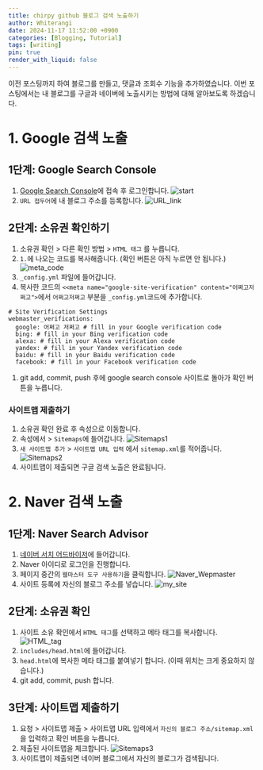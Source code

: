 ```yaml
---
title: chirpy github 블로그 검색 노출하기
author: Whiterangi
date: 2024-11-17 11:52:00 +0900
categories: [Blogging, Tutorial]
tags: [writing]
pin: true
render_with_liquid: false
---
```

이전 포스팅까지 하여 블로그를 만들고, 댓글과 조회수 기능을 추가하였습니다. 이번 포스팅에서는 내 블로그를 구글과 네이버에 노출시키는 방법에 대해 알아보도록 하겠습니다.

# 1. Google 검색 노출
## 1단계:  Google Search Console
1. [Google Search Console](https://search.google.com/search-console/about)에 접속 후 로그인합니다.
![start](https://github.com/Whiterangi/Whiterangi.github.io/blob/main/assets/img/blog%20img/2024-11-17-search-exposurey/1.png?raw=true)
2. ```URL 접두어```에 내 블로그 주소를 등록합니다.
![URL_link](https://github.com/Whiterangi/Whiterangi.github.io/blob/main/assets/img/blog%20img/2024-11-17-search-exposurey/2.png?raw=true)

## 2단계: 소유권 확인하기
1. 소유권 확인 > 다른 확인 방법 > ```HTML 태그``` 를 누릅니다.
2. ```1.```에 나오는 코드를 복사해줍니다. (확인 버튼은 아직 누르면 안 됩니다.)
![meta_code](https://github.com/Whiterangi/Whiterangi.github.io/blob/main/assets/img/blog%20img/2024-11-17-search-exposurey/3.png?raw=true)
3. ```_config.yml``` 파일에 들어갑니다.
4. 복사한 코드의 ```<<meta name="google-site-verification" content="어쩌고저쩌고">```에서 ```어쩌고저쩌고``` 부분을 ```_config.yml```코드에 추가합니다.
```
# Site Verification Settings
webmaster_verifications:
  google: 어쩌고 저쩌고 # fill in your Google verification code
  bing: # fill in your Bing verification code
  alexa: # fill in your Alexa verification code
  yandex: # fill in your Yandex verification code
  baidu: # fill in your Baidu verification code
  facebook: # fill in your Facebook verification code
```
1. git add, commit, push 후에 google search console 사이트로 돌아가 확인 버튼을 누릅니다.

### 사이트맵 제출하기
1. 소유권 확인 완료 후 속성으로 이동합니다.
2. 속성에서 > ```Sitemaps```에 들어갑니다.
![Sitemaps1](https://github.com/Whiterangi/Whiterangi.github.io/blob/main/assets/img/blog%20img/2024-11-17-search-exposurey/4.png?raw=true)
3. ```새 사이트맵 추가``` > ```사이트맵 URL 입력``` 에서 ```sitemap.xml```를 적어줍니다.
![Sitemaps2](https://github.com/Whiterangi/Whiterangi.github.io/blob/main/assets/img/blog%20img/2024-11-17-search-exposurey/5.png?raw=true)
4. 사이트맵이 제출되면 구글 검색 노출은 완료됩니다. 

# 2. Naver 검색 노출
## 1단계: Naver Search Advisor
1. [네이버 서치 어드바이저](https://searchadvisor.naver.com/)에 들어갑니다.
2. Naver 아이디로 로그인을 진행합니다.
3. 페이지 중간의 ```웹마스터 도구 사용하기```을 클릭합니다.
![Naver_Wepmaster](https://github.com/Whiterangi/Whiterangi.github.io/blob/main/assets/img/blog%20img/2024-11-17-search-exposurey/6.png?raw=true)
4. 사이트 등록에 자신의 블로그 주소를 넣습니다.
![my_site](https://github.com/Whiterangi/Whiterangi.github.io/blob/main/assets/img/blog%20img/2024-11-17-search-exposurey/7.png?raw=true)

## 2단계: 소유권 확인
1. 사이트 소유 확인에서 ```HTML 태그```를 선택하고 메타 태그를 복사합니다.
![HTML_tag](https://github.com/Whiterangi/Whiterangi.github.io/blob/main/assets/img/blog%20img/2024-11-17-search-exposurey/8.png?raw=true)
2. ```includes/head.html```에 들어갑니다.
3. ```head.html```에 복사한 메타 태그를 붙여넣기 합니다. (이때 위치는 크게 중요하지 않습니다.)
4. git add, commit, push 합니다.

## 3단계: 사이트맵 제출하기
1. 요청 > 사이트맵 제출 > 사이트맵 URL 입력에서 ```자신의 블로그 주소/sitemap.xml```을 입력하고 확인 버튼을 누릅니다.
2. 제출된 사이트맵을 체크합니다.
![Sitemaps3](https://github.com/Whiterangi/Whiterangi.github.io/blob/main/assets/img/blog%20img/2024-11-17-search-exposurey/9.png?raw=true)
3. 사이트맵이 제출되면 네이버 블로그에서 자신의 블로그가 검색됩니다.